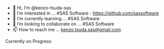 - 👋 Hi, I’m @kenzo-tsuda-sas
- 👀 I’m interested in ... #SAS Software - https://github.com/sassoftware
- 🌱 I’m currently learning ... #SAS Software
- 💞️ I’m looking to collaborate on ... #SAS Software
- 📫 How to reach me ... kenzo.tsuda.sas@gmail.com

<!---
kenzo-tsuda-sas/kenzo-tsuda-sas is a ✨ special ✨ repository because its `README.md` (this file) appears on your GitHub profile.
You can click the Preview link to take a look at your changes.
--->
Currently on Progress
